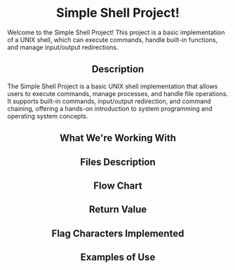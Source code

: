 <h1  align="center"> Simple Shell Project! </h1>
<p>Welcome to the Simple Shell Project! This project is a basic implementation of a UNIX shell, which can execute commands, handle built-in functions, and manage input/output redirections.</p>

<h2 align="center">Description</h2>
<p>The Simple Shell Project is a basic UNIX shell implementation that allows users to execute commands, manage processes, and handle file operations. It supports built-in commands, input/output redirection, and command chaining, offering a hands-on introduction to system programming and operating system concepts.</p>

<h2  align="center">What We're Working With</h2> 

<h2  align="center">Files Description</h2>

<h2  align="center">Flow Chart</h2>

<h2 align="center"> Return Value </h2>

<h2 align="center"> Flag Characters Implemented </h2>

<h2  align="center">Examples of Use</h2>
